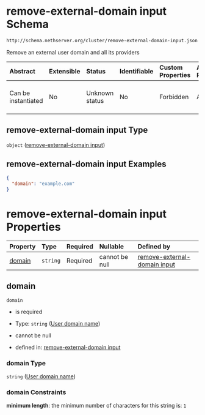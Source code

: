 # remove-external-domain input Schema

```txt
http://schema.nethserver.org/cluster/remove-external-domain-input.json
```

Remove an external user domain and all its providers

| Abstract            | Extensible | Status         | Identifiable | Custom Properties | Additional Properties | Access Restrictions | Defined In                                                                                            |
| :------------------ | :--------- | :------------- | :----------- | :---------------- | :-------------------- | :------------------ | :---------------------------------------------------------------------------------------------------- |
| Can be instantiated | No         | Unknown status | No           | Forbidden         | Allowed               | none                | [remove-external-domain-input.json](cluster/remove-external-domain-input.json "open original schema") |

## remove-external-domain input Type

`object` ([remove-external-domain input](remove-external-domain-input.md))

## remove-external-domain input Examples

```json
{
  "domain": "example.com"
}
```

# remove-external-domain input Properties

| Property          | Type     | Required | Nullable       | Defined by                                                                                                                                                                              |
| :---------------- | :------- | :------- | :------------- | :-------------------------------------------------------------------------------------------------------------------------------------------------------------------------------------- |
| [domain](#domain) | `string` | Required | cannot be null | [remove-external-domain input](remove-external-domain-input-properties-user-domain-name.md "http://schema.nethserver.org/cluster/remove-external-domain-input.json#/properties/domain") |

## domain



`domain`

* is required

* Type: `string` ([User domain name](remove-external-domain-input-properties-user-domain-name.md))

* cannot be null

* defined in: [remove-external-domain input](remove-external-domain-input-properties-user-domain-name.md "http://schema.nethserver.org/cluster/remove-external-domain-input.json#/properties/domain")

### domain Type

`string` ([User domain name](remove-external-domain-input-properties-user-domain-name.md))

### domain Constraints

**minimum length**: the minimum number of characters for this string is: `1`
